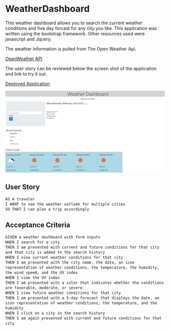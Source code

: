 # WeatherDashboard

This weather dashboard allows you to search the current weather conditions and five day forcast for any city you like.
This application was written using the bootstrap framework. Other resources used were javascript and Jquery.

The weather information is pulled from The Open Weather Api.

[OpenWeather API](https://openweathermap.org/api)

The user story can be reviewed below the screen shot of the application and link to try it out.

[Deployed Application](https://chorvick.github.io/WeatherDashboard/index.html)

![weatherdashboard image](https://raw.githubusercontent.com/chorvick/WeatherDashboard/main/assets/screenshot/s1.png)

## User Story

```
AS A traveler
I WANT to see the weather outlook for multiple cities
SO THAT I can plan a trip accordingly
```

## Acceptance Criteria

```
GIVEN a weather dashboard with form inputs
WHEN I search for a city
THEN I am presented with current and future conditions for that city and that city is added to the search history
WHEN I view current weather conditions for that city
THEN I am presented with the city name, the date, an icon representation of weather conditions, the temperature, the humidity, the wind speed, and the UV index
WHEN I view the UV index
THEN I am presented with a color that indicates whether the conditions are favorable, moderate, or severe
WHEN I view future weather conditions for that city
THEN I am presented with a 5-day forecast that displays the date, an icon representation of weather conditions, the temperature, and the humidity
WHEN I click on a city in the search history
THEN I am again presented with current and future conditions for that city
```
